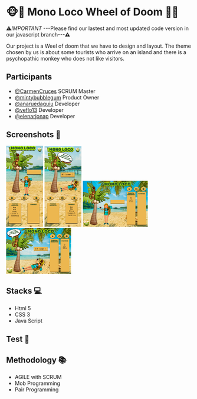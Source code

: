 # 🐵🌴 Mono Loco Wheel of Doom 🌴🐵

⚠*IMPORTANT* ---Please find our lastest and most updated code version in our javascript branch---⚠

Our project is a Weel of doom that we have to design and layout. The theme chosen by us is about some tourists who arrive on an island and there is a psychopathic monkey who does not like visitors.


## Participants

- [@CarmenCruces](https://github.com/CarmenCruces) SCRUM Master
- [@mintybubblegum](https://github.com/mintybubblegum) Product Owner
- [@anaruedaguiu](https://github.com/anaruedaguiu) Developer
- [@veflo13](https://github.com/veflo13) Developer
- [@elenarjonap](https://github.com/elenarjonap) Developer

## Screenshots 📸

<img src="/img/desktop/figma-mobile-game.PNG" width="100">
<img src="/img/desktop/figma-mobile-gameover.PNG" width="100">

<img src="/img/desktop/figma-desktop-game.PNG" width="35%">
<img src="/img/desktop/figma-desktop-gameover.PNG" width="35%">

## Stacks 💻

- Html 5
- CSS 3
- Java Script

## Test 🧪

## Methodology 📚

- AGILE with SCRUM
- Mob Programming
- Pair Programming

